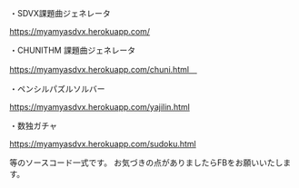 ・SDVX課題曲ジェネレータ

https://myamyasdvx.herokuapp.com/


・CHUNITHM 課題曲ジェネレータ

https://myamyasdvx.herokuapp.com/chuni.html　


・ペンシルパズルソルバー

https://myamyasdvx.herokuapp.com/yajilin.html


・数独ガチャ

https://myamyasdvx.herokuapp.com/sudoku.html


等のソースコード一式です。
お気づきの点がありましたらFBをお願いいたします。
